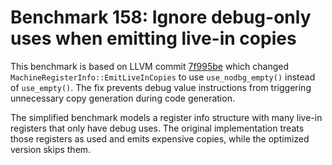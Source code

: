 # Benchmark 158: Ignore debug-only uses when emitting live-in copies

This benchmark is based on LLVM commit [7f995be](https://github.com/llvm/llvm-project/commit/7f995be32b31aa6f7d281ca4554a52caecb088a2) which changed `MachineRegisterInfo::EmitLiveInCopies` to use `use_nodbg_empty()` instead of `use_empty()`. The fix prevents debug value instructions from triggering unnecessary copy generation during code generation.

The simplified benchmark models a register info structure with many live-in registers that only have debug uses. The original implementation treats those registers as used and emits expensive copies, while the optimized version skips them.

